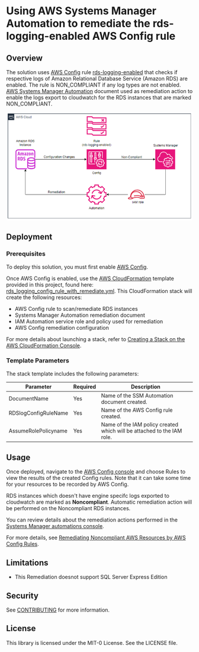 # Using AWS Systems Manager Automation to remediate the rds-logging-enabled AWS Config rule

## Overview
The solution uses [AWS Config](https://aws.amazon.com/config/) rule [rds-logging-enabled](https://docs.aws.amazon.com/config/latest/developerguide/rds-logging-enabled.html) that checks if respective logs of Amazon Relational Database Service (Amazon RDS) are enabled. The rule is NON_COMPLIANT if any log types are not enabled. [AWS Systems Manager Automation](https://docs.aws.amazon.com/systems-manager/latest/userguide/documents.html) document used as remediation action to enable the logs export to cloudwatch for the RDS instances that are marked NON_COMPLIANT.

![Image Alt text](/images/arch-diagram.png)

## Deployment
### Prerequisites
To deploy this  solution, you must first enable [AWS Config](https://docs.aws.amazon.com/config/latest/developerguide/gs-console.html).

Once AWS Config is enabled, use the [AWS CloudFormation](https://aws.amazon.com/cloudformation/) template provided in this project, found here: [rds_logging_config_rule_with_remediate.yml](rds_logging_config_rule_with_remediate.yml). This CloudFormation stack will create the following resources:

* AWS Config rule to scan/remediate RDS instances
* Systems Manager Automation remediation document
* IAM Automation service role and policy used for remediation
* AWS Config remediation configuration

For more details about launching a stack, refer to [Creating a Stack on the AWS CloudFormation Console](https://docs.aws.amazon.com/AWSCloudFormation/latest/UserGuide/cfn-console-create-stack.html).

### Template Parameters
The stack template includes the following parameters:

| Parameter | Required | Description |
| --- | --- | --- |
| DocumentName | Yes | Name of the SSM Automation document created. |
| RDSlogConfigRuleName | Yes | Name of the AWS Config rule created. |
| AssumeRolePolicyname | Yes | Name of the IAM policy created which will be attached to the IAM role. |

## Usage
Once deployed, navigate to the [AWS Config console](https://console.aws.amazon.com/config) and choose Rules to view the results of the created Config rules. Note that it can take some time for your resources to be recorded by AWS Config.

RDS instances which doesn't have engine specifc logs exported to cloudwatch are marked as **Noncompliant**. Automatic remediation action will be performed on the Noncompliant RDS instances.

You can review details about the remediation actions performed in the [Systems Manager automations console](https://console.aws.amazon.com/systems-manager/automation).

For more details, see [Remediating Noncompliant AWS Resources by AWS Config Rules](https://docs.aws.amazon.com/config/latest/developerguide/remediation.html).

## Limitations
* This Remediation doesnot support SQL Server Express Edition 

## Security

See [CONTRIBUTING](CONTRIBUTING.md#security-issue-notifications) for more information.

## License

This library is licensed under the MIT-0 License. See the LICENSE file.
